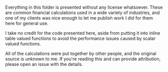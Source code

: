 Everything in this folder is presented without any license whatsoever. These are common financial calculations used in a wide variety of industries, 
and one of my clients was nice enough to let me publish work I did for them here for general use.

I take no credit for the code presented here, aside from putting it into inline table valued functions to avoid the performance issues caused by scalar valued functions.

All of the calculations were put together by other people, and the original source is unknown to me. If you're reading this and can provide attribution, 
please open an issue with the details.
